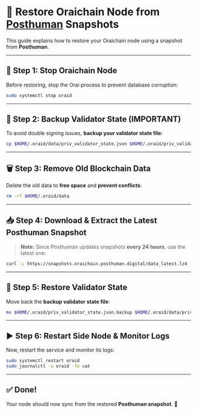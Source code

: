 # 🚀 Restore Oraichain Node from [Posthuman](https://snapshots.oraichain.posthuman.digital/) Snapshots

This guide explains how to restore your Oraichain node using a snapshot from **Posthuman**.

---

## **🛑 Step 1: Stop Oraichain Node**
Before restoring, stop the Orai process to prevent database corruption:

```bash
sudo systemctl stop oraid
```

---

## **📌 Step 2: Backup Validator State (IMPORTANT)**
To avoid double signing issues, **backup your validator state file**:

```bash
cp $HOME/.oraid/data/priv_validator_state.json $HOME/.oraid/priv_validator_state.json.backup
```

---

## **🗑 Step 3: Remove Old Blockchain Data**
Delete the old data to **free space** and **prevent conflicts**:

```bash
rm -rf $HOME/.oraid/data
```

---

## **📥 Step 4: Download & Extract the Latest Posthuman Snapshot**
> **Note:** Since Posthuman updates snapshots **every 24 hours**, use the latest one:

```bash
curl -L https://snapshots.oraichain.posthuman.digital/data_latest.lz4 | lz4 -dc - | tar -xf - -C $HOME/.oraid
```



---

## **📂 Step 5: Restore Validator State**
Move back the **backup validator state file**:

```bash
mv $HOME/.oraid/priv_validator_state.json.backup $HOME/.oraid/data/priv_validator_state.json
```

---

## **▶️ Step 6: Restart Side Node & Monitor Logs**
Now, restart the service and monitor its logs:

```bash
sudo systemctl restart oraid
sudo journalctl -u oraid -fo cat
```

---

## **✅ Done!**
Your node should now sync from the restored **Posthuman snapshot**. 🚀 

